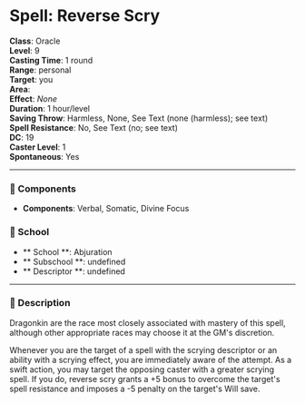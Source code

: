 
# Spell: Reverse Scry
**Class**: Oracle  
**Level**: 9  
**Casting Time**: 1 round  
**Range**: personal  
**Target**: you  
**Area**:   
**Effect**: _None_  
**Duration**: 1 hour/level  
**Saving Throw**: Harmless, None, See Text (none (harmless); see text)  
**Spell Resistance**: No, See Text (no; see text)  
**DC**: 19  
**Caster Level**: 1  
**Spontaneous**: Yes

---

### 🔮 Components
- **Components**: Verbal, Somatic, Divine Focus

### 🏫 School
- ** School **: Abjuration
- ** Subschool **: undefined
- ** Descriptor **: undefined
---

### 📜 Description
Dragonkin are the race most closely associated with mastery of this spell, although other appropriate races may choose it at the GM's discretion.

Whenever you are the target of a spell with the scrying descriptor or an ability with a scrying effect, you are immediately aware of the attempt. As a swift action, you may target the opposing caster with a greater scrying spell. If you do, reverse scry grants a +5 bonus to overcome the target's spell resistance and imposes a -5 penalty on the target's Will save.
